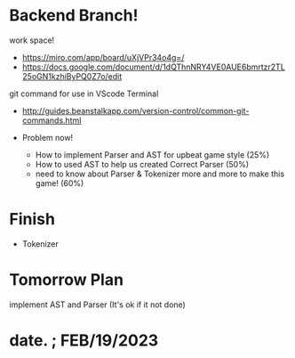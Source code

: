 # Backend Branch!
work space!
- https://miro.com/app/board/uXjVPr34o4g=/
- https://docs.google.com/document/d/1dQThnNRY4VE0AUE6bmrtzr2TL25oGN1kzhiByPQ0Z7o/edit

git command for use in VScode Terminal
 - http://guides.beanstalkapp.com/version-control/common-git-commands.html

- Problem now!
  - How to implement Parser and AST for upbeat game style (25%)
  - How to used AST to help us created Correct Parser (50%)
  - need to know about Parser & Tokenizer more and more to make this game! (60%)
 
# Finish
  - Tokenizer

# Tomorrow Plan
implement AST and Parser (It's ok if it not done)

# date. ; FEB/19/2023
